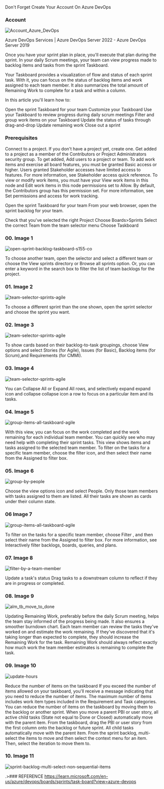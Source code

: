 Don't Forget Create Your Account On Azure DevOps
### Account
![Account_Azure_DevOps](https://github.com/user-attachments/assets/5a4bb935-2860-4793-9e79-664d23984f27)


Azure DevOps Services | Azure DevOps Server 2022 - Azure DevOps Server 2019

Once you have your sprint plan in place, you'll execute that plan during the sprint. In your daily Scrum meetings, your team can view progress made to backlog items and tasks from the sprint Taskboard.

Your Taskboard provides a visualization of flow and status of each sprint task. With it, you can focus on the status of backlog items and work assigned to each team member. It also summarizes the total amount of Remaining Work to complete for a task and within a column.

In this article you'll learn how to:

Open the sprint Taskboard for your team
Customize your Taskboard
Use your Taskboard to review progress during daily scrum meetings
Filter and group work items on your Taskboard
Update the status of tasks through drag-and-drop
Update remaining work
Close out a sprint


### Prerequisites
Connect to a project. If you don't have a project yet, create one.
Get added to a project as a member of the Contributors or Project Administrators security group. To get added, Add users to a project or team.
To add work items and exercise all board features, you must be granted Basic access or higher. Users granted Stakeholder accesses have limited access to features. For more information, see Stakeholder access quick reference.
To view or modify work items, you must have your View work items in this node and Edit work items in this node permissions set to Allow. 
By default, the Contributors group has this permission set. For more information, see Set permissions and access for work tracking.



Open the sprint Taskboard for your team
From your web browser, open the sprint backlog for your team.

Check that you've selected the right Project
Choose Boards>Sprints
Select the correct Team from the team selector menu
Choose Taskboard
 ### 00. Image 1
![open-sprint-backlog-taskboard-s155-co](https://github.com/user-attachments/assets/99e8d400-c99d-4f11-9a8d-e431885e8791)

To choose another team, open the selector and select a different team or choose the View sprints directory or Browse all sprints option. Or, you can enter a keyword in the search box to 
filter the list of team backlogs for the project.
### 01. Image 2
![team-selector-sprints-agile](https://github.com/user-attachments/assets/ad9bd5fc-fe8a-475e-8dd7-344aba7dbbc8)


To choose a different sprint than the one shown, open the sprint selector and choose the sprint you want.
### 02. Image 3
![team-selector-sprints-agile](https://github.com/user-attachments/assets/14423827-a94e-4d99-b93a-edb114bfc0a1)


To show cards based on their backlog-to-task groupings, choose  View options and select Stories (for Agile), Issues (for Basic), Backlog items (for Scrum),and Requirements (for CMMI).
### 03. Image 4
![team-selector-sprints-agile](https://github.com/user-attachments/assets/8eb402ce-db92-42c3-89cf-30cdad44a56e)


You can Collapse All or Expand All rows, and selectively expand expand icon and collapse collapse icon a row to focus on a particular item and its tasks.
### 04. Image 5
![group-items-all-taskboard-agile](https://github.com/user-attachments/assets/919eab85-2230-418a-9052-4d710b869170)


With this view, you can focus on the work completed and the work remaining for each individual team member. You can quickly see who may need help with completing their sprint tasks. This view shows items and tasks assigned to the selected team member.
To filter on the tasks for a specific team member, choose the  filter icon, and then select their name from the Assigned to filter box.
### 05. Image 6
![group-by-people](https://github.com/user-attachments/assets/5398038d-3054-4383-9e99-dac284a3cea5)

Choose the  view options icon and select People.
Only those team members with tasks assigned to them are listed. All their tasks are shown as cards under their column state.
### 06 Image 7
![group-items-all-taskboard-agile](https://github.com/user-attachments/assets/c878796a-c4ed-46ed-b25b-aa932aa42751)


To filter on the tasks for a specific team member, choose Filter  , and then select their name from the Assigned to filter box. For more information, see Interactively filter backlogs, boards, queries, and plans.
### 07. Image 8 
![filter-by-a-team-member](https://github.com/user-attachments/assets/f0eafae3-6417-4b3d-b4ef-798413bd729b)


Update a task's status
Drag tasks to a downstream column to reflect if they are in progress or completed.
### 08. Image 9
![alm_tb_move_to_done](https://github.com/user-attachments/assets/50576a01-6b40-487d-bc42-ac487d989990)


Updating Remaining Work, preferably before the daily Scrum meeting, helps the team stay informed of the progress being made. It also ensures a smoother burndown chart.
Each team member can review the tasks they've worked on and estimate the work remaining. If they've discovered that it's taking longer than expected to complete, they should increase the Remaining Work for the task. Remaining Work should always reflect exactly how much work the team member estimates is remaining to complete the task.
### 09. Image 10
![update-hours](https://github.com/user-attachments/assets/4d641041-d929-4143-98a6-e44d8e67fc8c)


Reduce the number of items on the taskboard
If you exceed the number of items allowed on your taskboard, you'll receive a message indicating that you need to reduce the number of items. The maximum number of items includes work item types included in the Requirement and Task categories.
You can reduce the number of items on the taskboard by moving them to the backlog or another sprint. When you move a parent PBI or user story, all active child tasks (State not equal to Done or Closed) automatically move with the parent item.
From the taskboard, drag the PBI or user story from the first column onto the backlog or future sprint. All child tasks automatically move with the parent item.
From the sprint backlog, multi-select the items to move and then select the context menu for an item. Then, select the iteration to move them to.
### 10. Image 11
![sprint-backlog-multi-select-non-sequential-items](https://github.com/user-attachments/assets/2b4e8bdf-7780-490d-af8f-f62a8eae5df8)


.>### REFERENCE
https://learn.microsoft.com/en-us/azure/devops/boards/sprints/task-board?view=azure-devops

